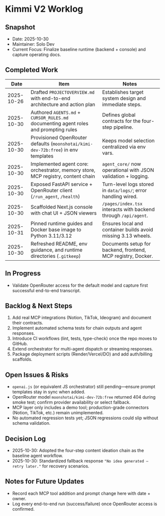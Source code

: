 # Kimmi V2 Worklog

## Snapshot

- Date: 2025-10-30
- Maintainer: Solo Dev
- Current Focus: Finalize baseline runtime (backend + console) and capture operating docs.

## Completed Work

| Date       | Item                                                                                 | Notes |
|------------|--------------------------------------------------------------------------------------|-------|
| 2025-10-26 | Drafted `PROJECTOVERVIEW.md` with end-to-end architecture and action plan            | Establishes target system design and immediate steps. |
| 2025-10-30 | Authored `AGENTS.md` + `CURSOR_RULES.md` documenting agent roles and prompting rules | Defines global contracts for the four-step pipeline. |
| 2025-10-30 | Provisioned OpenRouter defaults (`moonshotai/kimi-dev-72b:free`) in env templates    | Keeps model selection centralized via env vars. |
| 2025-10-30 | Implemented agent core: orchestrator, memory store, MCP registry, content chain      | `agent_core/` now operational with JSON validation + logging. |
| 2025-10-30 | Exposed FastAPI service + OpenRouter client (`/run_agent`, `/health`)                | Turn-level logs stored in `data/logs/`; error handling wired. |
| 2025-10-30 | Scaffolded Next.js console with chat UI + JSON viewers                               | `/pages/index.tsx` interacts with backend through `/api/agent`. |
| 2025-10-31 | Pinned runtime guides and Docker base image to Python 3.11/3.12                      | Ensures local and container builds avoid missing 3.13 wheels. |
| 2025-10-30 | Refreshed README, env guidance, and runtime directories (`.gitkeep`)                 | Documents setup for backend, frontend, MCP registry, Docker. |

## In Progress

- Validate OpenRouter access for the default model and capture first successful end-to-end transcript.

## Backlog & Next Steps

1. Add real MCP integrations (Notion, TikTok, Ideogram) and document their contracts.
2. Implement automated schema tests for chain outputs and agent responses.
3. Introduce CI workflows (lint, tests, type-check) once the repo moves to GitHub.
4. Extend orchestrator for multi-agent dispatch or streaming responses.
5. Package deployment scripts (Render/Vercel/DO) and add auth/billing scaffolds.

## Open Issues & Risks

- `openai.js` (or equivalent JS orchestrator) still pending—ensure prompt templates stay in sync when added.
- OpenRouter model `moonshotai/kimi-dev-72b:free` returned 404 during smoke test; confirm provider availability or select fallback.
- MCP layer only includes a demo tool; production-grade connectors (Notion, TikTok, etc.) remain unimplemented.
- No automated regression tests yet; JSON regressions could slip without schema validation.

## Decision Log

- 2025-10-30: Adopted the four-step content ideation chain as the baseline agent workflow.
- 2025-10-30: Standardized fallback response `"No idea generated – retry later."` for recovery scenarios.

## Notes for Future Updates

- Record each MCP tool addition and prompt change here with date + owner.
- Log every end-to-end run (success/failure) once OpenRouter access is confirmed.
